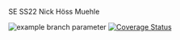 SE SS22 Nick Höss Muehle

![example branch parameter](https://github.com/nickhoess/muehle/actions/workflows/scala.yml/badge.svg?branch=user)
[![Coverage Status](https://coveralls.io/repos/github/nickhoess/muehle/badge.svg?branch=user)](https://coveralls.io/github/nickhoess/muehle?branch=user)